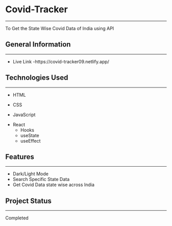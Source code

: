 <h1>Covid-Tracker</h1>
<hr>
<p>To Get the State Wise Covid Data of India using API</p>
<h2>General Information</h2>
<hr>
<ul>
<li>Live Link -https://covid-tracker09.netlify.app/ </li>
</ul>
<h2>Technologies Used</h2>
<hr>
<ul>
<li>HTML</li>
</ul>
<ul>
<li>CSS</li>
</ul>
<ul>
<li>JavaScript</li>
</ul>
<ul>
<li>React
    <ul>
    <li>Hooks</li>
    <li>useState</li>
    <li>useEffect</li>
    </ul>
</li>
</ul>
<h2>Features</h2>
<hr>
<ul>
<li>Dark/Light Mode</li>
<li>Search Specific State Data</li>
<li>Get Covid Data state wise across India</li>
</ul>
<h2>Project Status</h2>
<hr><p>Completed</p>
